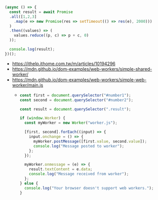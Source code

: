 ```javascript
(async () => {
  const result = await Promise
  .all([1,2,3]
    .map(e => new Promise(res => setTimeout(() => res(e), 2000)))
  )
  .then((values) => (
    values.reduce((p, c) => p + c, 0)
  ));

  console.log(result);
})();
```
- https://ithelp.ithome.com.tw/m/articles/10194296
- https://mdn.github.io/dom-examples/web-workers/simple-shared-worker/
- https://mdn.github.io/dom-examples/web-workers/simple-web-worker/main.js
  - ```javascript
    const first = document.querySelector("#number1");
    const second = document.querySelector("#number2");
    
    const result = document.querySelector(".result");
    
    if (window.Worker) {
      const myWorker = new Worker("worker.js");
    
      [first, second].forEach((input) => {
        input.onchange = () => {
          myWorker.postMessage([first.value, second.value]);
          console.log("Message posted to worker");
        };
      });
    
      myWorker.onmessage = (e) => {
        result.textContent = e.data;
        console.log("Message received from worker");
      };
    } else {
      console.log("Your browser doesn't support web workers.");
    }
    ```
